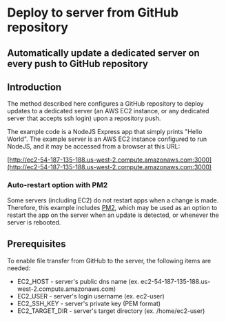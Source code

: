 # Deploy to server from GitHub repository
Automatically update a dedicated server on every push to GitHub repository
---

## Introduction

The method described here configures a GitHub repository to deploy updates to a dedicated server (an AWS EC2 instance, or any dedicated server that accepts ssh login) upon a repository push.

The example code is a NodeJS Express app that simply prints "Hello World". The example server is an AWS EC2 instance configured to run NodeJS, and it may be accessed from a browser at this URL:

[http://ec2-54-187-135-188.us-west-2.compute.amazonaws.com:3000](http://ec2-54-187-135-188.us-west-2.compute.amazonaws.com:3000)

### Auto-restart option with PM2

Some servers (including EC2) do not restart apps when a change is made. Therefore, this example includes [PM2](https://pm2.keymetrics.io), which may be used as an option to restart the app on the server when an update is detected, or whenever the server is rebooted.

## Prerequisites

To enable file transfer from GitHub to the server, the following items are needed:

* EC2_HOST - server's public dns name (ex. ec2-54-187-135-188.us-west-2.compute.amazonaws.com)
* EC2_USER - server's login username (ex. ec2-user)
* EC2_SSH_KEY - server's private key (PEM format)
* EC2_TARGET_DIR - server's target directory (ex. /home/ec2-user)
